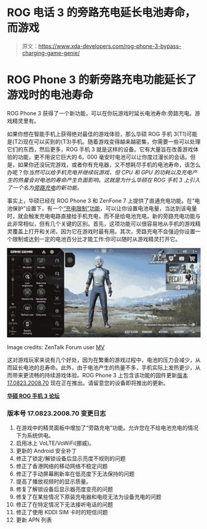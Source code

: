 # ROG 电话 3 的旁路充电延长电池寿命，而游戏

> 原文：<https://www.xda-developers.com/rog-phone-3-bypass-charging-game-genie/>

# ROG Phone 3 的新旁路充电功能延长了游戏时的电池寿命

ROG Phone 3 获得了一个新功能，可以在你玩游戏时延长电池寿命:旁路充电。游戏精灵里有。

如果你想在智能手机上获得绝对最佳的游戏体验，那么华硕 ROG 手机 3(T1)可能是(T2)现在可以买到的(T3)手机。随着游戏变得越来越密集，你需要一些可以处理它们的东西，然后更多，ROG 手机 3 就是这样的设备。它有大量旨在改善游戏体验的功能，更不用说它巨大的 6，000 毫安时电池可以让你度过漫长的会话。但是，如果你还没玩完游戏，或者你有充电器，又不想耗尽手机的电池寿命，该怎么办呢？你*当然可以给手机充电并继续玩游戏，但 CPU 和 GPU 的功耗以及充电产生的热量会对电池的寿命产生负面影响。这就是为什么华硕在 ROG 手机 3 上引入了一个名为[旁路充电](https://zentalk.asus.com/en/discussion/36038/rog-phone-3-new-feature-bypass-charging/)的新功能。*

事实上，华硕已经在 ROG Phone 3 和 ZenFone 7 上提供了直通充电功能。在“电池保护”设置下，有一个[“充电限制”功能](https://www.xda-developers.com/asus-zenfone-7-rog-phone-3-passthrough-charging-battery-limit/)，可以让你设置电池电量，当达到该电量时，就会触发充电电路直接给手机充电，而不是给电池充电。新的旁路充电功能与此非常相似，但有几个关键的区别。首先，这项功能可以很容易地从手机的游戏精灵覆盖上打开和关闭，因为它在游戏时最有用。其次，旁路充电不会强迫你设置一个限制或达到一定的电池百分比才能工作:你可以随时从游戏精灵打开它。

 <picture>!["Bypass charging" toggle in Game Genie on the ASUS ROG Phone 3](img/f20d3636f76241e2599574faab361e9c.png)</picture> 

Image credits: ZenTalk Forum user [MV](https://zentalk.asus.com/en/profile/discussions/MV)

这对游戏玩家来说有几个好处，因为在繁重的游戏过程中，电池的压力会减少，从而延长电池的总寿命。此外，由于电池产生的热量不多，手机实际上发热更少，从而带来更流畅的持续游戏体验。ROG Phone 3 上包含该功能的固件更新[版本 17.0823.2008.70](https://zentalk.asus.com/en/discussion/36015/200918-rog-phone-3-zs661ks-ww-17-0823-2008-70) 现在正在推出。请留意您的设备即将推出的更新。

**[华硕 ROG 手机 3 论坛](https://forum.xda-developers.com/asus-rog-phone-3)**

### **版本号 17.0823.2008.70 变更日志**

1.  在游戏中的精灵面板中增加了“旁路充电”功能。允许您在不给电池充电的情况下为系统供电。
2.  启用冰上 VoLTE/VoWiFi(挪威)。
3.  更新的 Android 安全补丁
4.  修正了锁定/解锁设备后显示亮度不规则的问题
5.  修正了香港网络的移动网络不稳定问题
6.  修正了手动屏幕刷新率在低亮度下无法保持的问题
7.  提高了播放视频时的显示质量。
8.  修复了解锁设备后显示器亮度变亮的问题
9.  修复了在某些情况下原装充电器和电缆无法为设备充电的问题
10.  修正了在特定情况下无法接听电话的问题
11.  修正了使用 KDDI SIM 卡时的短信问题
12.  更新 APN 列表